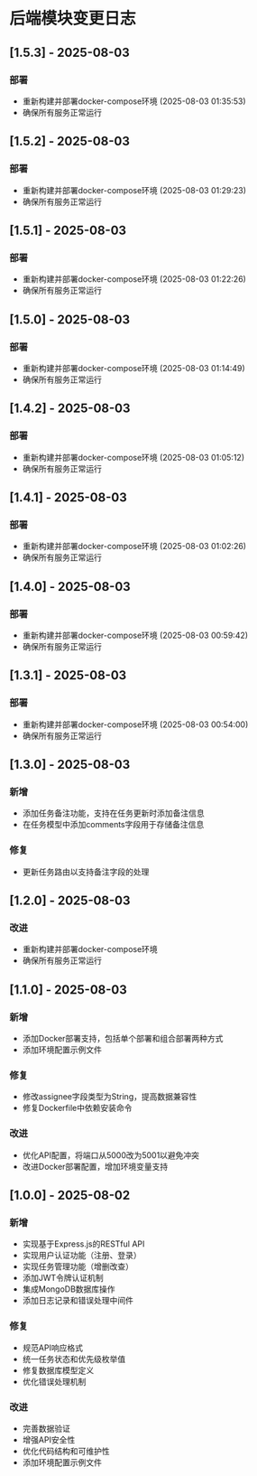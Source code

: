 # 后端模块变更日志

## [1.5.3] - 2025-08-03

### 部署
- 重新构建并部署docker-compose环境 (2025-08-03 01:35:53)
- 确保所有服务正常运行

## [1.5.2] - 2025-08-03

### 部署
- 重新构建并部署docker-compose环境 (2025-08-03 01:29:23)
- 确保所有服务正常运行

## [1.5.1] - 2025-08-03

### 部署
- 重新构建并部署docker-compose环境 (2025-08-03 01:22:26)
- 确保所有服务正常运行

## [1.5.0] - 2025-08-03

### 部署
- 重新构建并部署docker-compose环境 (2025-08-03 01:14:49)
- 确保所有服务正常运行

## [1.4.2] - 2025-08-03

### 部署
- 重新构建并部署docker-compose环境 (2025-08-03 01:05:12)
- 确保所有服务正常运行

## [1.4.1] - 2025-08-03

### 部署
- 重新构建并部署docker-compose环境 (2025-08-03 01:02:26)
- 确保所有服务正常运行

## [1.4.0] - 2025-08-03

### 部署
- 重新构建并部署docker-compose环境 (2025-08-03 00:59:42)
- 确保所有服务正常运行

## [1.3.1] - 2025-08-03

### 部署
- 重新构建并部署docker-compose环境 (2025-08-03 00:54:00)
- 确保所有服务正常运行

## [1.3.0] - 2025-08-03

### 新增
- 添加任务备注功能，支持在任务更新时添加备注信息
- 在任务模型中添加comments字段用于存储备注信息

### 修复
- 更新任务路由以支持备注字段的处理

## [1.2.0] - 2025-08-03

### 改进
- 重新构建并部署docker-compose环境
- 确保所有服务正常运行

## [1.1.0] - 2025-08-03

### 新增
- 添加Docker部署支持，包括单个部署和组合部署两种方式
- 添加环境配置示例文件

### 修复
- 修改assignee字段类型为String，提高数据兼容性
- 修复Dockerfile中依赖安装命令

### 改进
- 优化API配置，将端口从5000改为5001以避免冲突
- 改进Docker部署配置，增加环境变量支持

## [1.0.0] - 2025-08-02

### 新增
- 实现基于Express.js的RESTful API
- 实现用户认证功能（注册、登录）
- 实现任务管理功能（增删改查）
- 添加JWT令牌认证机制
- 集成MongoDB数据库操作
- 添加日志记录和错误处理中间件

### 修复
- 规范API响应格式
- 统一任务状态和优先级枚举值
- 修复数据库模型定义
- 优化错误处理机制

### 改进
- 完善数据验证
- 增强API安全性
- 优化代码结构和可维护性
- 添加环境配置示例文件